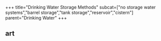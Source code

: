+++
title="Drinking Water Storage Methods"
subcat=["no storage water systems","barrel storage","tank storage","reservoir","cistern"]
parent="Drinking Water"
+++

## art

